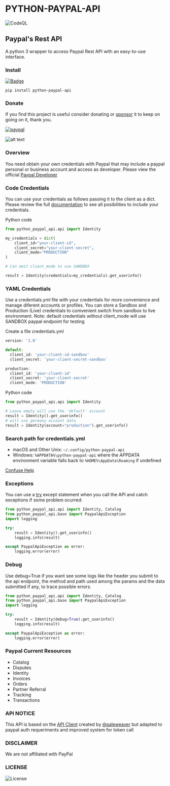# PYTHON-PAYPAL-API

![CodeQL](https://img.shields.io/github/v/release/denisneuf/python-paypal-api)

## Paypal's Rest API

A python 3 wrapper to access Paypal Rest API with an easy-to-use interface.

### Install

[![Badge](https://img.shields.io/pypi/v/python-paypal-api?style=for-the-badge)](https://pypi.org/project/python-paypal-api/)

```
pip install python-paypal-api
```

### Donate

If you find this project is useful consider donating or [sponsor](https://github.com/sponsors/denisneuf) it to keep on going on it, thank you.

[![paypal](https://www.paypalobjects.com/en_US/i/btn/btn_donate_LG.gif)](https://www.paypal.com/donate?hosted_button_id=G3KB6M2G9YV9C)

![alt text](https://github.com/denisneuf/python-amazon-ad-api/blob/main/test/codigo-QR.png?raw=true)


### Overview

You need obtain your own credentials with Paypal that may include a paypal personal or business account and access as developer. Please view the official [Paypal Developer](https://developer.paypal.com/home) 

### Code Credentials
You can use your credentials as follows passing it to the client as a dict. Please review the full [documentation](https://github.com/sponsors/denisneuf) to see all posibilities to include your credentials.

Python code

```python
from python_paypal_api.api import Identity

my_credentials = dict(
    client_id="your-client-id",
    client_secret="your-client-secret",
    client_mode="PRODUCTION"
)

# Can omit client_mode to use SANDBOX

result = Identity(credentials=my_credentials).get_userinfo()

```

### YAML Credentials
Use a credentials.yml file with your credentials for more convenience and manage diferent accounts or profiles. You can store a Sandbox and Production (Live) credentials to comvenient switch from sandbox to live environment.
Note: default credentials without client_mode will use SANDBOX paypal endpoint for testing

Create a file credentials.yml

```javascript
version: '1.0'

default:
  client_id: 'your-client-id-sandbox'
  client_secret: 'your-client-secret-sandbox'

production:
  client_id: 'your-client-id'
  client_secret: 'your-client-secret'
  client_mode: 'PRODUCTION'

```

Python code

```python
from python_paypal_api.api import Identity

# Leave empty will use the 'default' account
result = Identity().get_userinfo()
# will use germany account data
result = Identity(account="production").get_userinfo()
```



### Search path for credentials.yml

* macOS and Other Unix: `~/.config/python-paypal-api`
* Windows: `%APPDATA%\python-paypal-api` where the <cite>APPDATA</cite> environment variable falls
back to `%HOME%\AppData\Roaming` if undefined


[Confuse Help](https://confuse.readthedocs.io/en/latest/usage.html#search-paths)


### Exceptions

You can use a [try](https://docs.python.org/3.10/reference/compound_stmts.html#try) except statement when you call the API and catch exceptions if some problem ocurred:

```python
from python_paypal_api.api import Identity, Catalog
from python_paypal_api.base import PaypalApiException
import logging

try:
	result = Identity().get_userinfo()
    logging.info(result)

except PaypalApiException as error:
    logging.error(error)
```

### Debug

Use debug=True if you want see some logs like the header you submit to the api endpoint, the method and path used among the params and the data submitted if any, to trace possible errors.

```python
from python_paypal_api.api import Identity, Catalog
from python_paypal_api.base import PaypalApiException
import logging

try:
	result = Identity(debug=True).get_userinfo()
    logging.info(result)

except PaypalApiException as error:
    logging.error(error)
```

### Paypal Current Resources
* Catalog
* Disputes
* Identity
* Invoices
* Orders
* Partner Referral
* Tracking
* Transactions


### API NOTICE

This API is based on the [API Client](https://github.com/saleweaver/rapid_rest_client) created by [@saleweaver](https://github.com/saleweaver) but adapted to paypal auth requeriments and improved system for token call

### DISCLAIMER

We are not affiliated with PayPal

### LICENSE

![License](https://img.shields.io/badge/license-apache-green)
